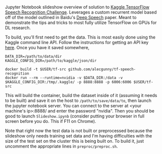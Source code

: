 Jupyter Notebook slideshow overview of solution to <a href="https://www.kaggle.com/c/tensorflow-speech-recognition-challenge">Kaggle TensorFlow Speech Recognition Challenge</a>. Leverages a custom recurrent model based off of the model outlined in Baidu's <a href="https://arxiv.org/abs/1412.5567">Deep Speech</a> paper. Meant to demonstrate the tips and tricks to most fully utilize TensorFlow on GPUs for DL research.

To build, you'll first need to get the data. This is most easily done using the Kaggle command line API. Follow the instructions for getting an API key <a href="https://github.com/Kaggle/kaggle-api">here</a>. Once you have it saved somewhere,

```
DATA_DIR=/path/to/data/dir
KAGGLE_CONFIG_DIR=/path/to/kaggle/json/dir

docker build -t $USER/tf-src github.com/alecgunny/tf-speech-recognition
docker run --rm --runtime=nvidia -v $DATA_DIR:/data -v $KAGGLE_CONFIG_DIR:/tmp/.kaggle/ -p 8888:8888 -p 6006:6006 $USER/tf-src
```
This will build the container, build the dataset inside of it (assuming it needs to be built) and save it on the host to `/path/to/save/data/to`, then launch the jupyter notebook server. You can connect to the server at <your machine's ip>:8888/ and enter the password "nvidia". Then you should be good to launch `Slideshow.ipynb` (consider putting your browser in full screen before you do. This if F11 on Chrome).

Note that right now the test data is not built or preprocessed because the slideshow only needs training set data and I'm having difficulties with the size of the test set on the cluster this is being built on. To build it, just uncomment the appropriate lines in `preproc/preproc.sh`.
